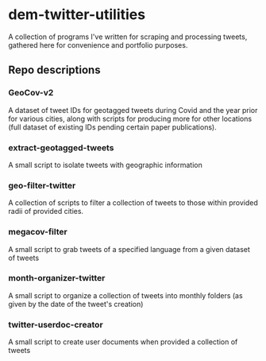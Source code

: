 # dem-twitter-utilities
A collection of programs I've written for scraping and processing tweets, gathered here for convenience and portfolio purposes.
## Repo descriptions
### GeoCov-v2
A dataset of tweet IDs for geotagged tweets during Covid and the year prior for various cities, along with scripts for producing more for other locations (full dataset of existing IDs pending certain paper publications).
### extract-geotagged-tweets
A small script to isolate tweets with geographic information
### geo-filter-twitter
A collection of scripts to filter a collection of tweets to those within provided radii of provided cities.
### megacov-filter
A small script to grab tweets of a specified language from a given dataset of tweets
### month-organizer-twitter
A small script to organize a collection of tweets into monthly folders (as given by the date of the tweet's creation)
### twitter-userdoc-creator
A small script to create user documents when provided a collection of tweets

